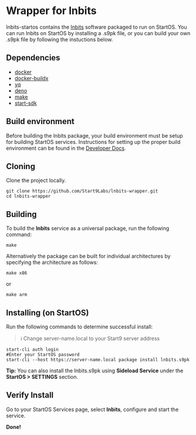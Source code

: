 # Wrapper for lnbits

lnbits-startos contains the [lnbits](https://github.com/lnbits/lnbits) software packaged to run on StartOS. You can run lnbits on StartOS by installing a .s9pk file, or you can build your own .s9pk file by following the instuctions below.

## Dependencies

- [docker](https://docs.docker.com/get-docker)
- [docker-buildx](https://docs.docker.com/buildx/working-with-buildx/)
- [yq](https://mikefarah.gitbook.io/yq)
- [deno](https://deno.land/)
- [make](https://www.gnu.org/software/make/)
- [start-sdk](https://github.com/Start9Labs/start-os/tree/master/backend)

## Build environment

Before building the lnbits package, your build environment must be setup for building StartOS services. Instructions for setting up the proper build environment can be found in the [Developer Docs](https://docs.start9.com/latest/developer-docs/packaging).

## Cloning

Clone the project locally. 

```
git clone https://github.com/Start9Labs/lnbits-wrapper.git
cd lnbits-wrapper
```

## Building

To build the **lnbits** service as a universal package, run the following command:

```
make
```

Alternatively the package can be built for individual architectures by specifying the architecture as follows:

```
make x86
```

or

```
make arm
```

## Installing (on StartOS)

Run the following commands to determine successful install:
> :information_source: Change server-name.local to your Start9 server address

```
start-cli auth login
#Enter your StartOS password
start-cli --host https://server-name.local package install lnbits.s9pk
```
**Tip:** You can also install the lnbits.s9pk using **Sideload Service** under the **StartOS > SETTINGS** section.

## Verify Install

Go to your StartOS Services page, select **lnbits**, configure and start the service.

**Done!** 
